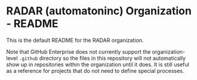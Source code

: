 # RADAR (automatoninc) Organization - README

This is the default README for the RADAR organization.

Note that GitHub Enterprise does not currently support the organization-level `.github` directory so the files in this repository will not automatically show up in repositories within the organization until it does.  It is still useful as a reference for projects that do not need to define special processes.

